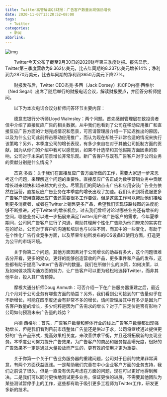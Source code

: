 ```yaml
---
title: Twitter高管解读Q3财报：广告客户数量出现强劲增长
date: 2020-11-07T13:20:52+08:00
tags:
  - Twitter
categories:
  - 新闻
abbrlink:
---
```


![img](https://cdn.jsdelivr.net/gh/yakeing/Documentation@main/Hexo/images/b213-kcaeqzy2836878.jpg)

　　Twitter今天公布了截至9月30日的2020财年第三季度财报。报告显示，Twitter第三季度营收为9.362亿美元，比去年同期的8.237亿美元增长14%；净利润为2870万美元，比去年同期的净利润3650万美元下降27%。

　　财报发布后，Twitter CEO杰克·多西（Jack Dorsey）和CFO内德·西格尔（Ned Segal）出席了随后举行的财报电话会议，解读财报要点，并回答分析师提问。

　　以下为本次电话会议分析师问答环节主要内容：

　　德意志银行分析师Lloyd Walmsley：两个问题。首先感谢管理层在致投资者信中介绍了直接反应广告的相关数据，从中我们也看到了公司在移动应用推广和直接反应广告方面的计划完成情况和愿景，可否请管理层介绍一下延迟推出的原因，以及为什么公司此前抨击移动应用推广，而认为现在却处于非常合适的情况来执行该策略？另外，本季度公司的增长表现，有多少来自在对于其他公司抵制方面的贡献，因为从你们的介绍中我可以感觉到，如果不计选举和其他假期方面因素的影响，公司对于未来的前景增长非常乐观。新广告客户与既有广告客户对于公司业务的贡献分别是什么情况？

　　杰克·多西：关于我们在直接反应广告方面所做的工作，需要大家退一步来思考这个问题，来理解这个问题的重要性。直接反应广告正成为数字营销业务中贡献增长越来越快和越来越大的业务。尽管我们的网站点击广告和应用安装广告业务依然在运营，直接反应广告业务在本季度的增长出现了加速。我们认识到将说服更多广告客户使用直接反应广告还需要很多工作要做，但是这些工作可以帮助他们接触到更多消费者，或者在Twitter上销售更多产品，希望我们实现该路线图的进度能够不断推进。对于Twitter的增长机会，过去我们曾经讨论过哪些业务还有增长的空间，哪些业务可以进一步拓展来满足Twitter用户和广告客户的需求，今年夏季期间，公司同广告客户进行了沟通，帮助其理解个性化广告能为他们带来的实实在在的好处，公司对于客户的沟通和培训也与以往不同，而其中的一些变化，有助于在个性化广告行业竞争方面，以及苹果年初所发布的iOS设备ID使用方面，打造更为公平的市场环境。

　　关于你第二个问题，其他方面因素对于公司增长的助益有多大，这个问题很难去分开看，更多的受众，更好的能够创造营收的产品，更多事件和产品的发布，这些都有助于提高Twitter广告客户的数量。我们在所做什么的决策，如何决策，以及如何做决策沟通方面的努力，让广告客户可以更为轻松地选择Twitter，而非其他平台，投入其广告预算。

　　摩根大通分析师Doug Anmuth：可否介绍一下在广告服务器重建之后，最近几个月对于公司业务有哪些方面的助益？另外，我们看到公司接到的广告量似乎在不断增长，可能在四季度还会有非常不多的增长，请问管理层其中有多少是因为广告客户数量的增长，多少纯粹是因为广告需求的增长？对于广告定价是否有影响？公司如何预测未来广告量的趋势？

　　内德·西格尔：首先，广告客户数量和整体行业的线上广告客户数量都出现强劲增长，但是我们看到目前市场整体广告量还是供过于求，公司将继续通过提供更好的广告产品形式，提高效果相关度，来改善供求平衡，并且还将拓展新的变现业务。本季度公司努力提升广告效果，为广告客户的商品和服务提高曝光度，很好的广告效果不一定是通过大量投放而产生的，更有效的使用才更为重要。

　　关于你第一个关于广告业务服务器的重建问题，公司对于目前的效果非常满意，有两个方面获益匪浅。一是帮助我们完善在中小企业客户方面的业务支持，我们之前说了很久，但是一直没有优先考虑在方面的问题，现在可以更好地得到解决。二是我们可以同时更快地测试更多业务，保证更快的进展，不需要其他团队为某些测试暂停手上的工作，这些都有助于吸引更多工程师为Twitter工作，研发更多新的技术。